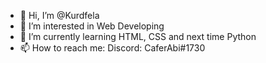 - 👋 Hi, I’m @Kurdfela
- 👀 I’m interested in Web Developing
- 🌱 I’m currently learning HTML, CSS and next time Python
- 📫 How to reach me: Discord: CaferAbi#1730

<!---
Kurdfela/Kurdfela is a ✨ special ✨ repository because its `README.md` (this file) appears on your GitHub profile.
You can click the Preview link to take a look at your changes.
--->
